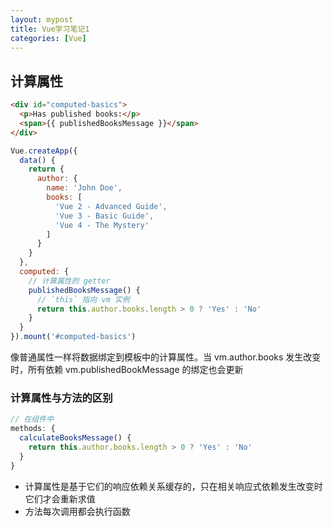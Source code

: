 ```yaml
---
layout: mypost
title: Vue学习笔记1
categories: [Vue]
---
```


## 计算属性
```Html
<div id="computed-basics">
  <p>Has published books:</p>
  <span>{{ publishedBooksMessage }}</span>
</div>
```
```JavaScript
Vue.createApp({
  data() {
    return {
      author: {
        name: 'John Doe',
        books: [
          'Vue 2 - Advanced Guide',
          'Vue 3 - Basic Guide',
          'Vue 4 - The Mystery'
        ]
      }
    }
  },
  computed: {
    // 计算属性的 getter
    publishedBooksMessage() {
      // `this` 指向 vm 实例
      return this.author.books.length > 0 ? 'Yes' : 'No'
    }
  }
}).mount('#computed-basics')
```

像普通属性一样将数据绑定到模板中的计算属性。当 vm.author.books 发生改变时，所有依赖 vm.publishedBookMessage 的绑定也会更新

### 计算属性与方法的区别

```JavaScript
// 在组件中
methods: {
  calculateBooksMessage() {
    return this.author.books.length > 0 ? 'Yes' : 'No'
  }
}
```

- 计算属性是基于它们的响应依赖关系缓存的，只在相关响应式依赖发生改变时它们才会重新求值
- 方法每次调用都会执行函数
